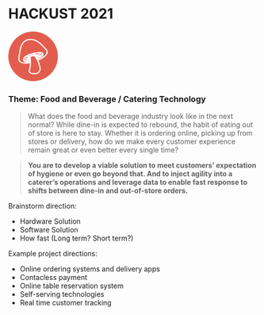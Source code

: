 # HACKUST 2021
<img src="/Media/Group_1.png" height="100px" width="100px" >

### **Theme**: Food and Beverage / Catering Technology

>What does the food and beverage industry look like in the next normal? While dine-in is expected to rebound, the habit of eating out of store is here to stay. Whether it is ordering online, picking up from stores or delivery, how do we make every customer experience remain great or even better every single time?

>**You are to develop a viable solution to meet customers’ expectation of hygiene or even go beyond that. And to inject agility into a caterer’s operations and leverage data to enable fast response to shifts between dine-in and out-of-store orders.**

Brainstorm direction:
* Hardware Solution
* Software Solution
* How fast (Long term? Short term?)

Example project directions:
* Online ordering systems and delivery apps
* Contacless payment
* Online table reservation system
* Self-serving technologies
* Real time customer tracking


